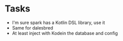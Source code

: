 # Tasks
* I'm sure spark has a Kotlin DSL library, use it
* Same for dalesbred
* At least inject with Kodein the database and config
